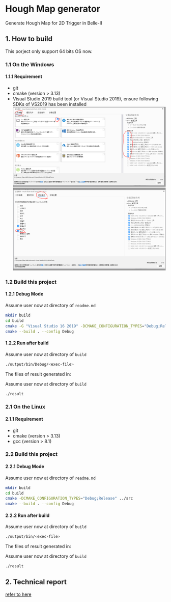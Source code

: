 # Hough Map generator

Generate Hough Map for 2D Trigger in Belle-II

## 1. How to build

This porject only support 64 bits OS now.

### 1.1 On the Windows

#### 1.1.1 Requirement

* git
* cmake (version > 3.13)
* Visual Studio 2019 build tool (or Visual Studio 2019), ensure following SDKs of VS2019 has been installed
![pic1-requirement](./resource/pictures/readmemd/vcpkg-need-1.PNG)
![pic2-requirement](./resource/pictures/readmemd/vcpkg-need-2.PNG)

### 1.2 Build this project

#### 1.2.1 Debug Mode

Assume user now at directory of `readme.md`

``` bash
mkdir build
cd build
cmake -G "Visual Studio 16 2019" -DCMAKE_CONFIGURATION_TYPES="Debug;Release" -A x64 ../src
cmake --build . --config Debug
```

#### 1.2.2 Run after build

Assume user now at directory of `build`

``` bash
./output/bin/Debug/<exec-file>
```

The files of result generated in:

Assume user now at directory of `build`

``` bash
./result
```

### 2.1 On the Linux

#### 2.1.1 Requirement

* git
* cmake (version > 3.13)
* gcc (version > 8.1)

### 2.2 Build this project

#### 2.2.1 Debug Mode

Assume user now at directory of `readme.md`

``` bash
mkdir build
cd build
cmake -DCMAKE_CONFIGURATION_TYPES="Debug;Release" ../src
cmake --build . --config Debug
```

#### 2.2.2 Run after build

Assume user now at directory of `build`

``` bash
./output/bin/<exec-file>
```

The files of result generated in:

Assume user now at directory of `build`

``` bash
./result
```

## 2. Technical report

[refer to here](https://hackmd.io/@BelleII-CDC-Trig-NTU-DeWei/r1BNYq89I)
